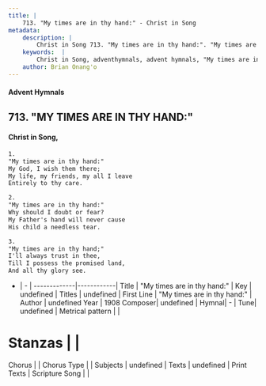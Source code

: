 ```yaml
---
title: |
    713. "My times are in thy hand:" - Christ in Song
metadata:
    description: |
        Christ in Song 713. "My times are in thy hand:". "My times are in thy hand:" My God, I wish them there; My life, my friends, my all I leave Entirely to thy care.
    keywords:  |
        Christ in Song, adventhymnals, advent hymnals, "My times are in thy hand:", "My times are in thy hand:". 
    author: Brian Onang'o
---
```


#### Advent Hymnals
## 713. "MY TIMES ARE IN THY HAND:"
####  Christ in Song,

```txt
1.
"My times are in thy hand:"
My God, I wish them there;
My life, my friends, my all I leave
Entirely to thy care.

2.
"My times are in thy hand:"
Why should I doubt or fear?
My Father's hand will never cause
His child a needless tear.

3.
"My times are in thy hand;"
I'll always trust in thee,
Till I possess the promised land,
And all thy glory see.

```

- |   -  |
-------------|------------|
Title | "My times are in thy hand:" |
Key | undefined |
Titles | undefined |
First Line | "My times are in thy hand:" |
Author | undefined
Year | 1908
Composer| undefined |
Hymnal|  - |
Tune| undefined |
Metrical pattern | |
# Stanzas |  |
Chorus |  |
Chorus Type |  |
Subjects | undefined |
Texts | undefined |
Print Texts | 
Scripture Song |  |
    
